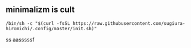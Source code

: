 ## minimalizm is cult

```
/bin/sh -c "$(curl -fsSL https://raw.githubusercontent.com/sugiura-hiromichi/.config/master/init.sh)"
```

ss
aasssssf
